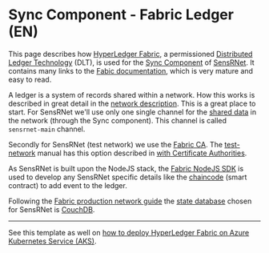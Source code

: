 # Sync Component - Fabric Ledger (EN)

This page describes how [HyperLedger Fabric](https://www.hyperledger.org/use/fabric), a permissioned [Distributed Ledger Technology](https://en.wikipedia.org/wiki/Distributed_ledger) (DLT), is used for the [Sync Component](https://github.com/kadaster-labs/sensrnet-home/blob/master/docs/Architecture.md#component-sync) of [SensRNet](https://github.com/kadaster-labs/sensrnet-home/).
It contains many links to the [Fabic documentation](https://hyperledger-fabric.readthedocs.io/en/latest/), which is very mature and easy to read.

A ledger is a system of records shared within a network.
How this works is described in great detail in the [network description](https://hyperledger-fabric.readthedocs.io/en/latest/network/network.html).
This is a great place to start.
For SensRNet we'll use only one single channel for the [shared data](https://github.com/kadaster-labs/sensrnet-home/blob/master/docs/Architecture.md#component-sync) in the network (through the Sync component).
This channel is called `sensrnet-main` channel.

Secondly for SensRNet (test network) we use the [Fabric CA](https://hyperledger-fabric-ca.readthedocs.io/en/latest/operations_guide.html).
The [test-network](https://hyperledger-fabric.readthedocs.io/en/latest/test_network.html) manual has this option described in [with Certificate Authorities](https://hyperledger-fabric.readthedocs.io/en/latest/test_network.html#bring-up-the-network-with-certificate-authorities).

As SensRNet is built upon the NodeJS stack, the [Fabric NodeJS SDK](https://hyperledger.github.io/fabric-sdk-node/master/module-fabric-network.html) is used to develop any SensRNet specific details like the [chaincode](https://hyperledger-fabric.readthedocs.io/en/latest/smartcontract/smartcontract.html) (smart contract) to add event to the ledger.

Following the [Fabric production network guide](https://hyperledger-fabric.readthedocs.io/en/latest/deployment_guide_overview.html) the [state database](https://hyperledger-fabric.readthedocs.io/en/latest/couchdb_as_state_database.html) chosen for SensRNet is [CouchDB](https://couchdb.apache.org/).

---

See this template as well on [how to deploy HyperLedger Fabric on Azure Kubernetes Service (AKS)](https://docs.microsoft.com/en-us/azure/blockchain/templates/hyperledger-fabric-consortium-azure-kubernetes-service).


